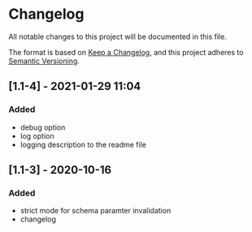 # Changelog

All notable changes to this project will be documented in this file.

The format is based on [Keep a Changelog](https://keepachangelog.com/en/1.0.0/),
and this project adheres to [Semantic Versioning](https://semver.org/spec/v2.0.0.html).

## \[1.1-4\] - 2021-01-29 11:04

### Added

- debug option
- log option
- logging description to the readme file

## \[1.1-3\] - 2020-10-16

### Added

- strict mode for schema paramter invalidation
- changelog
